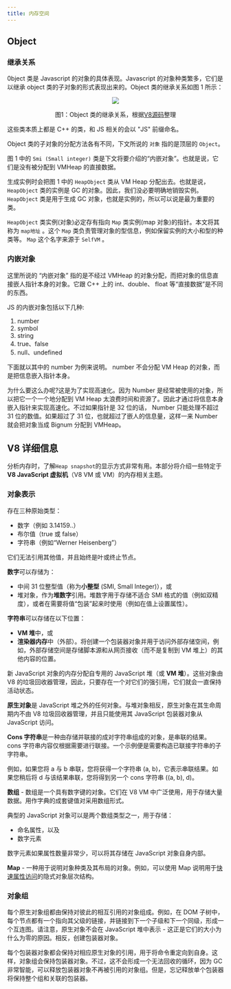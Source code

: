 ```yaml
---
title: 内存空间
---
```


## Object

### 继承关系

0bject 类是 Javascript 的对象的具体表现。Javascript 的对象种类繁多，它们是以继承 object 类的子对象的形式表现出来的。Object 类的继承关系如图 1 所示：

<div align="center">
    <img src='https://cosmos-x.oss-cn-hangzhou.aliyuncs.com/j1MT8i.png'/>
    <p>图1：Object 类的继承关系，根据<a href="https://github.com/v8/v8/blob/master/src/objects/objects.h">V8源码</a>整理</p>
</div>

这些类本质上都是 C++ 的类，和 JS 相关的会以 "JS" 前缀命名。

Object 类的子对象的分配方法各有不同，下文所说的 `对象` 指的是顶层的 `Object`。

图 1 中的 `Smi (Small integer)` 类是下文将要介绍的“内嵌对象”。也就是说，它们是没有被分配到 VMHeap 的直接数据。

生成实例时会把图 1 中的 `HeapObject` 类从 VM Heap 分配出去。也就是说， `HeapObject` 类的实例是 GC 的对象。因此，我们没必要明确地销毁实例。 `HeapObject` 类是用于生成 GC 对象，也就是实例的，所以可以说是最为重要的类。

`HeapObject` 类实例(对象)必定存有指向 `Map` 类实例(map 对象)的指针。本文将其称为 `map地址` 。这个 `Map` 类负责管理对象的型信息，例如保留实例的大小和型的种类等。 `Map` 这个名字来源于 `SelfVM` 。

### 内嵌对象

这里所说的 “内嵌对象” 指的是不经过 VMHeap 的对象分配，而把对象的信息直接嵌人指针本身的对象。它跟 C++ 上的 int、double、 float 等“直接数据”是不同的东西。

JS 的内嵌对象包括以下几种:

1. number
2. symbol
3. string
4. true、false
5. null、undefined

下面就以其中的 number 为例来说明。 number 不会分配 VM Heap 的对象，而是把信息嵌入指针本身。

为什么要这么办呢?这是为了实现高速化。因为 Number 是经常被使用的对象，所以把它一个一个地分配到 VM Heap 太浪费时间和资源了。因此才通过将信息本身嵌入指针来实现高速化。不过如果指针是 32 位的话， Number 只能处理不超过 31 位的数值。如果超过了 31 位，也就超过了嵌人的信息量，这样一来 Number 就会把对象当成 Bignum 分配到 VMHeap。

## V8 详细信息

分析内存时，了解`Heap snapshot`的显示方式非常有用。本部分将介绍一些特定于 **V8 JavaScript 虚拟机**（V8 VM 或 VM）的内存相关主题。

### 对象表示

存在三种原始类型：

- 数字（例如 3.14159..）
- 布尔值（true 或 false）
- 字符串（例如“Werner Heisenberg”）

它们无法引用其他值，并且始终是叶或终止节点。

**数字**可以存储为：

- 中间 31 位整型值（称为**小整型** (SMI, Small Integer)），或
- 堆对象，作为**堆数字**引用。堆数字用于存储不适合 SMI 格式的值（例如双精度），或者在需要将值“包装”起来时使用（例如在值上设置属性）。

**字符串**可以存储在以下位置：

- **VM 堆**中，或
- **渲染器内存**中（外部）。将创建一个包装器对象并用于访问外部存储空间，例如，外部存储空间是存储脚本源和从网页接收（而不是复制到 VM 堆上）的其他内容的位置。

新 JavaScript 对象的内存分配自专用的 JavaScript 堆（或 **VM 堆**）。这些对象由 V8 的垃圾回收器管理，因此，只要存在一个对它们的强引用，它们就会一直保持活动状态。

**原生对象**是 JavaScript 堆之外的任何对象。与堆对象相反，原生对象在其生命周期内不由 V8 垃圾回收器管理，并且只能使用其 JavaScript 包装器对象从 JavaScript 访问。

**Cons 字符串**是一种由存储并联接的成对字符串组成的对象，是串联的结果。cons 字符串内容仅根据需要进行联接。一个示例便是需要构造已联接字符串的子字符串。

例如，如果您将 a 与 b 串联，您将获得一个字符串 (a, b)，它表示串联结果。如果您稍后将 d 与该结果串联，您将得到另一个 cons 字符串 ((a, b), d)。

**数组** - 数组是一个具有数字键的对象。它们在 V8 VM 中广泛使用，用于存储大量数据。用作字典的成套键值对采用数组形式。

典型的 JavaScript 对象可以是两个数组类型之一，用于存储：

- 命名属性，以及
- 数字元素

数字元素如果属性数量非常少，可以将其存储在 JavaScript 对象自身内部。

**Map** - 一种用于说明对象种类及其布局的对象。例如，可以使用 Map 说明用于[快速属性访问](https://developers.google.com/v8/design.html#prop_access)的隐式对象层次结构。

### 对象组

每个原生对象组都由保持对彼此的相互引用的对象组成。例如，在 DOM 子树中，每个节点都有一个指向其父级的链接，并链接到下一个子级和下一个同级，形成一个互连图。请注意，原生对象不会在 JavaScript 堆中表示 - 这正是它们的大小为什么为零的原因。相反，创建包装器对象。

每个包装器对象都会保持对相应原生对象的引用，用于将命令重定向到自身。这样，对象组会保持包装器对象。不过，这不会形成一个无法回收的循环，因为 GC 非常智能，可以释放包装器对象不再被引用的对象组。但是，忘记释放单个包装器将保持整个组和关联的包装器。

